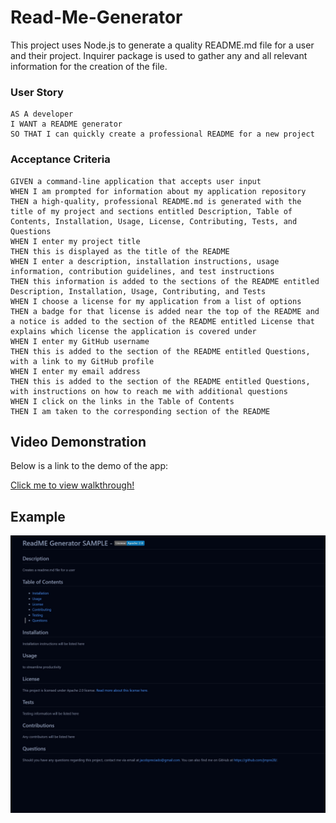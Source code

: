 # Read-Me-Generator

This project uses Node.js to generate a quality README.md file for a user and their project.
Inquirer package is used to gather any and all relevant information for the creation of the 
file.

### User Story
```
AS A developer
I WANT a README generator
SO THAT I can quickly create a professional README for a new project
```

### Acceptance Criteria
```
GIVEN a command-line application that accepts user input
WHEN I am prompted for information about my application repository
THEN a high-quality, professional README.md is generated with the title of my project and sections entitled Description, Table of Contents, Installation, Usage, License, Contributing, Tests, and Questions
WHEN I enter my project title
THEN this is displayed as the title of the README
WHEN I enter a description, installation instructions, usage information, contribution guidelines, and test instructions
THEN this information is added to the sections of the README entitled Description, Installation, Usage, Contributing, and Tests
WHEN I choose a license for my application from a list of options
THEN a badge for that license is added near the top of the README and a notice is added to the section of the README entitled License that explains which license the application is covered under
WHEN I enter my GitHub username
THEN this is added to the section of the README entitled Questions, with a link to my GitHub profile
WHEN I enter my email address
THEN this is added to the section of the README entitled Questions, with instructions on how to reach me with additional questions
WHEN I click on the links in the Table of Contents
THEN I am taken to the corresponding section of the README
```
## Video Demonstration
Below is a link to the demo of the app:

<a href='https://drive.google.com/file/d/1Wx4Z1xq_cPtphVgky-jOkc4BStfg3aM9/view'>Click me to view walkthrough!</a>

## Example 
<img src='./Develop/testing/SAMPLE-ReadME.jpg' alt='Screenshot of readme.md file'>
